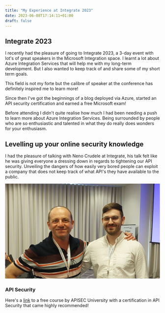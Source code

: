 ```yaml
---
title: "My Experience at Integrate 2023"
date: 2023-06-08T17:14:11+01:00
draft: false
---
```


## Integrate 2023

I recently had the pleasure of going to Integrate 2023, a 3-day event with lot's of great speakers in the Microsoft Integration space. I learnt a lot about Azure Integration Services that will help me with my long-term development. But I also wanted to keep track of and share some of my short term goals. 

This field is not my forte but the calibre of speaker at the conference has definitely inspired me to learn more!

Since then I've got the beginnings of a blog deployed via Azure, started an API security certification and earned a free Microsoft exam!

Before attending I didn't quite realise how much I had been needing a push to learn more about Azure Integration Services. Being surrounded by people who are so enthusiastic and talented in what they do really does wonders for your enthusiasm.

## Levelling up your online security knowledge

I had the pleasure of talking with Neno Crudele at Integrate, his talk felt like he was giving everyone a dressing down in regards to tightening our API security. Unveiling the dangers of how easily very bored people can exploit a company that does not keep track of what API's they have available to the public.

![Neno and myself at Integrate 2023](../../static/images/NenoIntegrate2023.jpg)

### API Security

Here's a [link](https://www.apisecuniversity.com/) to a free course by APISEC University with a certification in API Security that came highly recommended!


